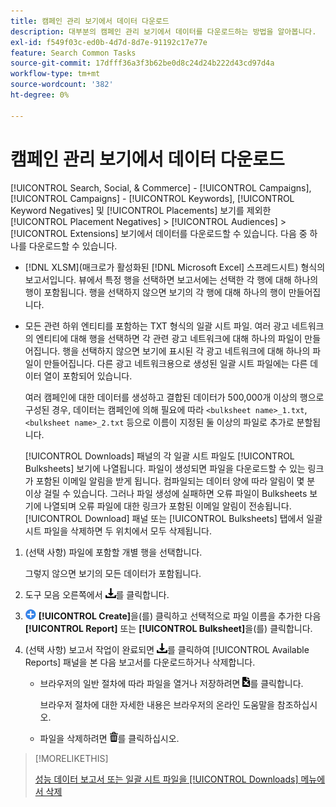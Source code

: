```yaml
---
title: 캠페인 관리 보기에서 데이터 다운로드
description: 대부분의 캠페인 관리 보기에서 데이터를 다운로드하는 방법을 알아봅니다.
exl-id: f549f03c-ed0b-4d7d-8d7e-91192c17e77e
feature: Search Common Tasks
source-git-commit: 17dfff36a3f3b62be0d8c24d24b222d43cd97d4a
workflow-type: tm+mt
source-wordcount: '382'
ht-degree: 0%

---
```


# 캠페인 관리 보기에서 데이터 다운로드

<!-- Add info about new UI -->

[!UICONTROL Search, Social, & Commerce] - [!UICONTROL Campaigns], [!UICONTROL Campaigns] - [!UICONTROL Keywords], [!UICONTROL Keyword Negatives] 및 [!UICONTROL Placements] 보기를 제외한 [!UICONTROL Placement Negatives] > [!UICONTROL Audiences] > [!UICONTROL Extensions] 보기에서 데이터를 다운로드할 수 있습니다. 다음 중 하나를 다운로드할 수 있습니다.

* [!DNL XLSM]&#x200B;(매크로가 활성화된 [!DNL Microsoft Excel] 스프레드시트) 형식의 보고서입니다. 뷰에서 특정 행을 선택하면 보고서에는 선택한 각 행에 대해 하나의 행이 포함됩니다. 행을 선택하지 않으면 보기의 각 행에 대해 하나의 행이 만들어집니다.

* 모든 관련 하위 엔티티를 포함하는 TXT 형식의 일괄 시트 파일. 여러 광고 네트워크의 엔티티에 대해 행을 선택하면 각 관련 광고 네트워크에 대해 하나의 파일이 만들어집니다. 행을 선택하지 않으면 보기에 표시된 각 광고 네트워크에 대해 하나의 파일이 만들어집니다. 다른 광고 네트워크용으로 생성된 일괄 시트 파일에는 다른 데이터 열이 포함되어 있습니다.

  여러 캠페인에 대한 데이터를 생성하고 결합된 데이터가 500,000개 이상의 행으로 구성된 경우, 데이터는 캠페인에 의해 필요에 따라 `<bulksheet name>_1.txt`, `<bulksheet name>_2.txt` 등으로 이름이 지정된 둘 이상의 파일로 추가로 분할됩니다.

  [!UICONTROL Downloads] 패널의 각 일괄 시트 파일도 [!UICONTROL Bulksheets] 보기에 나열됩니다. 파일이 생성되면 파일을 다운로드할 수 있는 링크가 포함된 이메일 알림을 받게 됩니다. 컴파일되는 데이터 양에 따라 알림이 몇 분 이상 걸릴 수 있습니다. 그러나 파일 생성에 실패하면 오류 파일이 Bulksheets 보기에 나열되며 오류 파일에 대한 링크가 포함된 이메일 알림이 전송됩니다. [!UICONTROL Download] 패널 또는 [!UICONTROL Bulksheets] 탭에서 일괄 시트 파일을 삭제하면 두 위치에서 모두 삭제됩니다.

1. (선택 사항) 파일에 포함할 개별 행을 선택합니다.

   그렇지 않으면 보기의 모든 데이터가 포함됩니다.

1. 도구 모음 오른쪽에서 ![보고서 다운로드](/help/search-social-commerce/assets/download.png "보고서 다운로드")를 클릭합니다.

1. ![만들기](/help/search-social-commerce/assets/add.png "만들기") **[!UICONTROL Create]**&#x200B;을(를) 클릭하고 선택적으로 파일 이름을 추가한 다음 **[!UICONTROL Report]** 또는 **[!UICONTROL Bulksheet]**&#x200B;을(를) 클릭합니다.

1. (선택 사항) 보고서 작업이 완료되면 ![보고서 다운로드](/help/search-social-commerce/assets/download.png "보고서 다운로드")를 클릭하여 [!UICONTROL Available Reports] 패널을 본 다음 보고서를 다운로드하거나 삭제합니다.

   * 브라우저의 일반 절차에 따라 파일을 열거나 저장하려면 ![스프레드시트 다운로드](/help/search-social-commerce/assets/download-spreadsheet.png "스프레드시트 다운로드")를 클릭합니다.

     브라우저 절차에 대한 자세한 내용은 브라우저의 온라인 도움말을 참조하십시오.

   * 파일을 삭제하려면 ![삭제](/help/search-social-commerce/assets/delete.png "삭제")를 클릭하십시오.

>[!MORELIKETHIS]
>
>[성능 데이터 보고서 또는 일괄 시트 파일을 [!UICONTROL Downloads] 메뉴에서 삭제](/help/search-social-commerce/common-tasks/navigation-editing-selection/download-delete-data.md)
